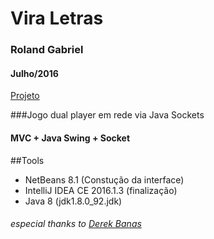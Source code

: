 # Vira Letras
### Roland Gabriel
#### Julho/2016
[Projeto](https://github.com/rolandgnm/ppd/blob/master/Projeto.pdf)

###Jogo dual player em rede via Java Sockets
#### MVC + Java Swing + Socket

##Tools
* NetBeans 8.1 (Constução da interface) 
* IntelliJ IDEA CE 2016.1.3 (finalização) 
* Java 8 (jdk1.8.0_92.jdk)

###### especial thanks to [Derek Banas](http://www.newthinktank.com/2013/02/mvc-java-tutorial/)
